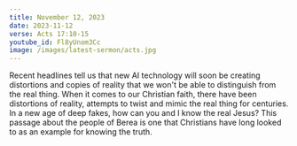 ```yaml
---
title: November 12, 2023
date: 2023-11-12
verse: Acts 17:10-15
youtube_id: Fl8yUnom3Cc
image: /images/latest-sermon/acts.jpg
---
```

Recent headlines tell us that new AI technology will soon be creating distortions and copies of reality that we won't be able to distinguish from the real thing. When it comes to our Christian faith, there have been distortions of reality, attempts to twist and mimic the real thing for centuries. In a new age of deep fakes, how can you and I know the real Jesus? This passage about the people of Berea is one that Christians have long looked to as an example for knowing the truth.
